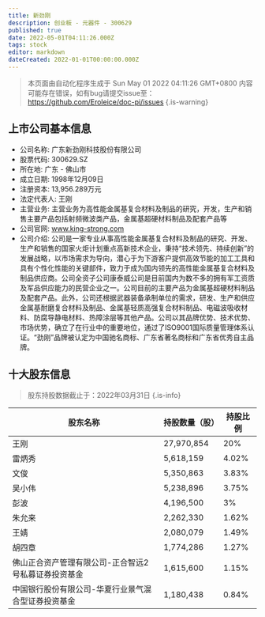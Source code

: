 ```yaml
---
title: 新劲刚
description: 创业板 - 元器件 - 300629
published: true
date: 2022-05-01T04:11:26.000Z
tags: stock
editor: markdown
dateCreated: 2022-01-01T00:00:00.000Z
---
```


> 本页面由自动化程序生成于 Sun May 01 2022 04:11:26 GMT+0800
> 内容可能存在错误，如有bug请提交issue至：https://github.com/Eroleice/doc-pi/issues
{.is-warning}

## 上市公司基本信息
- 公司名称: 广东新劲刚科技股份有限公司
- 股票代码: 300629.SZ
- 所在地: 广东 - 佛山市
- 成立日期: 1998年12月09日
- 注册资本: 13,956.289万元
- 法定代表人: 王刚
- 主营业务: 主营业务为高性能金属基复合材料及制品的研究，开发，生产和销售主要产品包括射频微波类产品，金属基超硬材料制品及配套产品等
- 公司官网: www.king-strong.com
- 公司介绍: 公司是一家专业从事高性能金属基复合材料及制品的研究、开发、生产和销售的国家火炬计划重点高新技术企业，秉持“技术领先、持续创新”的发展战略，以市场需求为导向，潜心于为下游客户提供高效节能的加工工具和具有个性化性能的关键部件，致力于成为国内领先的高性能金属基复合材料及制品供应商。公司全资子公司康泰威公司是目前国内为数不多的拥有军工资质及军品供应能力的民营企业之一。公司目前的主要产品为金属基超硬材料制品及配套产品。此外，公司还根据武器装备承制单位的需求，研发、生产和供应金属基耐磨复合材料及制品、金属基轻质高强复合材料制品、电磁波吸收材料、防腐导静电材料、热障涂层等其他产品。公司以其品牌优势、技术优势、市场优势，确立了在行业中的重要地位，通过了ISO9001国际质量管理体系认证。“劲刚”品牌被认定为中国驰名商标、广东省著名商标和广东省优秀自主品牌。


## 十大股东信息
> 股东持股数据截止于：2022年03月31日
{.is-info}

| 股东名称 | 持股数量（股） | 持股比例 |
| --- | --- | --- |
| 王刚 | 27,970,854 | 20% |
| 雷炳秀 | 5,618,159 | 4.02% |
| 文俊 | 5,350,863 | 3.83% |
| 吴小伟 | 5,238,896 | 3.75% |
| 彭波 | 4,196,500 | 3% |
| 朱允来 | 2,262,330 | 1.62% |
| 王婧 | 2,080,079 | 1.49% |
| 胡四章 | 1,774,286 | 1.27% |
| 佛山正合资产管理有限公司-正合智远2号私募证券投资基金 | 1,615,600 | 1.15% |
| 中国银行股份有限公司-华夏行业景气混合型证券投资基金 | 1,180,438 | 0.84% |





